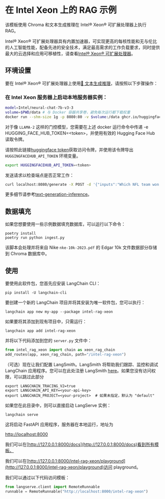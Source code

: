 # 在 Intel Xeon 上的 RAG 示例

该模板使用 Chroma 和文本生成推理在 Intel® Xeon® 可扩展处理器上执行 RAG。

Intel® Xeon® 可扩展处理器具有内置加速器，可实现更高的每核性能和无与伦比的人工智能性能，配备先进的安全技术，满足最高需求的工作负载要求，同时提供最大的云选择和应用可移植性，请查看[Intel® Xeon® 可扩展处理器](https://www.intel.com/content/www/us/en/products/details/processors/xeon/scalable.html)。

## 环境设置

要在 Intel® Xeon® 可扩展处理器上使用[🤗 文本生成推理](https://github.com/huggingface/text-generation-inference)，请按照以下步骤操作：

### 在 Intel Xeon 服务器上启动本地服务器实例：

```bash
model=Intel/neural-chat-7b-v3-3
volume=$PWD/data # 与 Docker 容器共享卷，避免每次运行都下载权重
docker run --shm-size 1g -p 8080:80 -v $volume:/data ghcr.io/huggingface/text-generation-inference:1.4 --model-id $model
```

对于像 `LLAMA-2` 这样的门控模型，您需要在上述 docker 运行命令中传递 -e HUGGING_FACE_HUB_TOKEN=\<token\>，并使用有效的 Hugging Face Hub 读取令牌。

请按照此链接[huggingface token](https://huggingface.co/docs/hub/security-tokens)获取访问令牌，并使用该令牌导出 `HUGGINGFACEHUB_API_TOKEN` 环境变量。

```bash
export HUGGINGFACEHUB_API_TOKEN=<token> 
```

发送请求以检查端点是否正常工作：

```bash
curl localhost:8080/generate -X POST -d '{"inputs":"Which NFL team won the Super Bowl in the 2010 season?","parameters":{"max_new_tokens":128, "do_sample": true}}'   -H 'Content-Type: application/json'
```

更多细节请参考[text-generation-inference](https://github.com/huggingface/text-generation-inference)。

## 数据填充

如果您想要使用一些示例数据填充数据库，可以运行以下命令：

```shell
poetry install
poetry run python ingest.py
```

该脚本会处理并将来自 Nike `nke-10k-2023.pdf` 的 Edgar 10k 文件数据部分存储到 Chroma 数据库中。

## 使用

要使用此软件包，您首先应安装 LangChain CLI：

```shell
pip install -U langchain-cli
```

要创建一个新的 LangChain 项目并将其安装为唯一软件包，您可以执行：

```shell
langchain app new my-app --package intel-rag-xeon
```

如果要将其添加到现有项目中，只需运行：

```shell
langchain app add intel-rag-xeon
```

并将以下代码添加到您的 `server.py` 文件中：

```python
from intel_rag_xeon import chain as xeon_rag_chain
add_routes(app, xeon_rag_chain, path="/intel-rag-xeon")
```

（可选）现在让我们配置 LangSmith。LangSmith 将帮助我们跟踪、监控和调试 LangChain 应用程序。您可以在此处注册 LangSmith [here](https://smith.langchain.com/)。如果您没有访问权限，可以跳过此部分

```shell
export LANGCHAIN_TRACING_V2=true
export LANGCHAIN_API_KEY=<your-api-key>
export LANGCHAIN_PROJECT=<your-project>  # 如果未指定，默认为 "default"
```

如果您在此目录中，则可以直接启动 LangServe 实例：

```shell
langchain serve
```

这将启动 FastAPI 应用程序，服务器在本地运行，地址为

[http://localhost:8000](http://localhost:8000)

我们可以在[http://127.0.0.1:8000/docs](http://127.0.0.1:8000/docs)看到所有模板。

我们可以在[http://127.0.0.1:8000/intel-rag-xeon/playground](http://127.0.0.1:8000/intel-rag-xeon/playground)访问 playground。

我们可以通过以下代码访问模板：

```python
from langserve.client import RemoteRunnable
runnable = RemoteRunnable("http://localhost:8000/intel-rag-xeon")
```